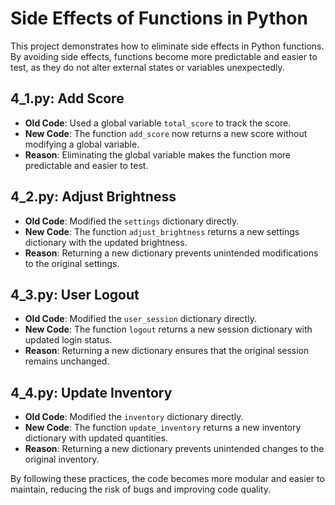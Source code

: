 # Side Effects of Functions in Python

This project demonstrates how to eliminate side effects in Python functions. By avoiding side effects, functions become more predictable and easier to test, as they do not alter external states or variables unexpectedly.

## 4_1.py: Add Score

- **Old Code**: Used a global variable `total_score` to track the score.
- **New Code**: The function `add_score` now returns a new score without modifying a global variable.
- **Reason**: Eliminating the global variable makes the function more predictable and easier to test.

## 4_2.py: Adjust Brightness

- **Old Code**: Modified the `settings` dictionary directly.
- **New Code**: The function `adjust_brightness` returns a new settings dictionary with the updated brightness.
- **Reason**: Returning a new dictionary prevents unintended modifications to the original settings.

## 4_3.py: User Logout

- **Old Code**: Modified the `user_session` dictionary directly.
- **New Code**: The function `logout` returns a new session dictionary with updated login status.
- **Reason**: Returning a new dictionary ensures that the original session remains unchanged.

## 4_4.py: Update Inventory

- **Old Code**: Modified the `inventory` dictionary directly.
- **New Code**: The function `update_inventory` returns a new inventory dictionary with updated quantities.
- **Reason**: Returning a new dictionary prevents unintended changes to the original inventory.

By following these practices, the code becomes more modular and easier to maintain, reducing the risk of bugs and improving code quality.